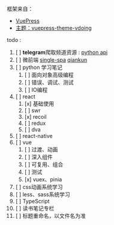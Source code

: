 框架来自：
- [VuePress](https://v1.vuepress.vuejs.org/zh/)
- [主题：vuepress-theme-vdoing](https://doc.xugaoyi.com/)

todo : 
1. [ ] **telegram**爬取频道资源 : [python api](https://docs.telethon.dev/en/stable/)
3. [ ] 微前端 [single-spa](https://zh-hans.single-spa.js.org/docs/getting-started-overview) [qiankun](https://qiankun.umijs.org/zh)
4.  [ ] python 学习笔记
    1.  [ ] 面向对象高级编程
    2.  [ ] 错误、调试、测试
    3.  [ ] IO编程
6.  [ ] react
    1.  [x] 基础使用
    2.  [ ] swr
    3.  [x] recoil
    4.  [ ] redux
    5.  [ ] dva
7. [ ] react-native
7.  [ ] vue
    1.  [ ] 过渡、动画
    2.  [ ] 深入组件
    3.  [ ] 可复用、组合
    4.  [ ] 测试
    5.  [x] vuex、pinia
8.  [ ] css动画系统学习
9.  [ ] less、sass系统学习
10. [ ] TypeScript
11. [ ] 读书笔记专栏
12. [ ] 标题重命名，以文件名为准